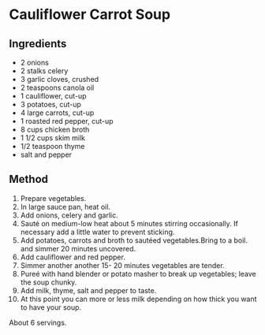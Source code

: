 # Cauliflower Carrot Soup

## Ingredients

* 2 onions
* 2 stalks celery
* 3 garlic cloves, crushed
* 2 teaspoons canola oil
* 1 cauliflower, cut-up
* 3 potatoes, cut-up
* 4 large carrots, cut-up
* 1 roasted red pepper, cut-up
* 8 cups chicken broth
* 1 1/2 cups skim milk
* 1/2 teaspoon thyme
* salt and pepper

## Method

1. Prepare vegetables.
1. In large sauce pan, heat oil.
1. Add onions, celery and garlic.
1. Sauté on medium-low heat about 5 minutes stirring occasionally. If necessary add a little water to prevent sticking.
1. Add potatoes, carrots and broth to sautéed vegetables.Bring to a boil. and simmer 20 minutes uncovered.
1. Add cauliflower and red pepper.
1. Simmer another another 15- 20 minutes vegetables are tender.
1. Pureé with hand blender or potato masher to break up vegetables; leave the soup chunky.
1. Add milk, thyme, salt and pepper to taste.
1. At this point you can more or less milk depending on how thick you want to have your soup.

About 6 servings.
